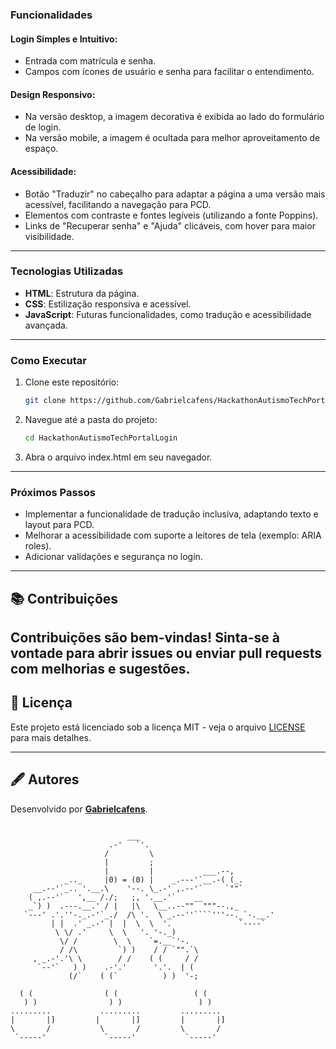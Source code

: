 ### **Funcionalidades**

#### **Login Simples e Intuitivo**:
- Entrada com matrícula e senha.
- Campos com ícones de usuário e senha para facilitar o entendimento.

#### **Design Responsivo**:
- Na versão desktop, a imagem decorativa é exibida ao lado do formulário de login.
- Na versão mobile, a imagem é ocultada para melhor aproveitamento de espaço.

#### **Acessibilidade**:
- Botão "Traduzir" no cabeçalho para adaptar a página a uma versão mais acessível, facilitando a navegação para PCD.
- Elementos com contraste e fontes legíveis (utilizando a fonte Poppins).
- Links de "Recuperar senha" e "Ajuda" clicáveis, com hover para maior visibilidade.

---

### **Tecnologias Utilizadas**
- **HTML**: Estrutura da página.
- **CSS**: Estilização responsiva e acessível.
- **JavaScript**: Futuras funcionalidades, como tradução e acessibilidade avançada.

---

### **Como Executar**
1. Clone este repositório:
   ```bash
   git clone https://github.com/Gabrielcafens/HackathonAutismoTechPortalLogin.git
    ```
2. Navegue até a pasta do projeto:
   ```bash
   cd HackathonAutismoTechPortalLogin
    ```
3. Abra o arquivo index.html em seu navegador.
   
---

### **Próximos Passos**
- Implementar a funcionalidade de tradução inclusiva, adaptando texto e layout para PCD.
- Melhorar a acessibilidade com suporte a leitores de tela (exemplo: ARIA roles).
- Adicionar validações e segurança no login.

---

## 📚 Contribuições

Contribuições são bem-vindas! Sinta-se à vontade para abrir issues ou enviar pull requests com melhorias e sugestões.
---

## 📜 Licença

Este projeto está licenciado sob a licença MIT - veja o arquivo [LICENSE](LICENSE) para mais detalhes.

---

## 🖋️ Autores

Desenvolvido por **[Gabrielcafens](https://github.com/Gabrielcafens)**.


```                         ___

                          ___
                      .-'   `'.
                     /         \
                     |         ;
                     |         |           ___.--,
            _.._     |0) = (0) |    _.---'`__.-( (_.
     __.--'`_.. '.__.\    '--. \_.-' ,.--'`     `""`
    ( ,.--'`   ',__ /./;   ;, '.__.'`    __
    _`) )  .---.__.' / |   |\   \__..--""  """--.,_
   `---' .'.''-._.-'`_./  /\ '.  \ _.--''````'''--._`-.__.'
         | |  .' _.-' |  |  \  \  '.               `----`
          \ \/ .'     \  \   '. '-._)
           \/ /        \  \    `=.__`'-.
           / /\         `) )    / / `"".`\
     , _.-'.'\ \        / /    ( (     / /
      `--'`   ) )    .-'.'      '.'.  | (
             (/`    ( (`          ) )  '-;    
            
  ( (                ( (                 ( (                
   ) )                ) )                 ) )               
.........           .........         .........           
|       |]         |       |]         |       |]                
\       /           \       /         \       /              
 `-----'             `-----'           `-----'  
           
